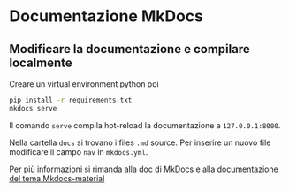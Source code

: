 # Documentazione MkDocs

## Modificare la documentazione e compilare localmente

Creare un virtual environment python poi

``` sh
pip install -r requirements.txt
mkdocs serve
```

Il comando `serve` compila hot-reload la documentazione a `127.0.0.1:8000`.

Nella cartella `docs` si trovano i files `.md` source.
Per inserire un nuovo file modificare il campo `nav` in `mkdocs.yml`.

Per più informazioni si rimanda alla doc di MkDocs e alla [documentazione del tema Mkdocs-material](https://squidfunk.github.io/mkdocs-material/)
